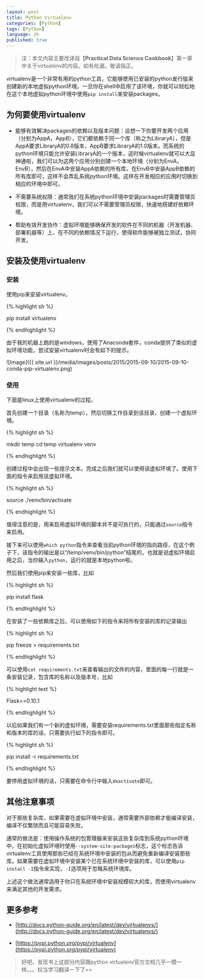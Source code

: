 ```yaml
---
layout: post
title: Python Virtualenv
categories: [Python]
tags: [Python]
language: zh
published: true
---
```


> 注：本文内容主要改译自【**Practical Data Science Cookbook**】第一章中关于virtualenv的内容。如有纰漏，敬请指正。


virtualenv是一个非常有用的python工具，它能够使用已安装的python发行版来创建新的本地虚拟python环境。一旦你在shell中启用了该环境，你就可以轻松地在这个本地虚拟python环境中使用`pip install`来安装packages。


## 为何要使用virtualenv

- 能够有效解决packages的依赖以及版本问题：设想一下你要开发两个应用（分别为AppA，AppB），它们都依赖于同一个库（称之为LibraryA），但是AppA要求LibraryA的0.8版本，AppB要求LibraryA的1.0版本。而系统的python环境只能允许安装LibraryA的一个版本，这时候virtualenv就可以大显神通啦，我们可以为这两个应用分别创建一个本地环境（分别为EnvA，EnvB），然后在EnvA中安装AppA依赖的所有库，在EnvB中安装AppB依赖的所有库即可，这样不会弄乱系统python环境。这样在开发相应的应用时切换到相应的环境中即可。

- 不需要系统权限：通常我们在系统python环境中安装packages时需要管理员权限，而是用virtualenv，我们可以不需要管理员权限，快速地搭建好依赖环境。

- 帮助有效开发协作：虚拟环境能够确保开发的软件在不同的机器（开发机器、部署机器等）上、在不同的依赖情况下运行，使得软件能够被独立测试，协同开发。


## 安装及使用virtualenv

### 安装

使用pip来安装virtualenv。

{% highlight sh %}

pip install virtualenv

{% endhighlight %}

由于我的机器上跑的是windows，使用了Anaconda套件，conda提供了类似的虚拟环境功能，尝试安装virtualenv时会有如下的提示。

![Image]({{ site.url }}/media/images/posts/2015/2015-09-10/2015-09-10-conda-pip-virtualenv.png)


### 使用

下面是linux上使用virtualenv的过程。

首先创建一个目录（名称为temp），然后切换工作目录到该目录，创建一个虚拟环境。

{% highlight sh %}

mkdir temp
cd temp
virtualenv venv

{% endhighlight %}

创建过程中会出现一些提示文本。完成之后我们就可以使用该虚拟环境了。使用下面的指令来启用该虚拟环境。

{% highlight sh %}

source ./venv/bin/activate

{% endhighlight %}

值得注意的是，用来启用虚拟环境的脚本并不是可执行的，只能通过`source`指令来启用。

接下来可以使用`which python`指令来查看当前python环境的指向路径，在这个例子下，该指令的输出是以“/temp/venv/bin/python”结尾的，也就是说虚拟环境启用之后，当你输入`python`，运行的就是本地python啦。

然后我们使用pip来安装一些库，比如

{% highlight sh %}

pip install flask

{% endhighlight %}

在安装了一些依赖库之后，可以使用如下的指令来将所有安装的库的记录输出

{% highlight sh %}

pip freeze > requirements.txt

{% endhighlight %}

可以使用`cat requirements.txt`来查看输出的文件的内容，里面的每一行就是一条安装记录，包含库的名称以及版本号，比如

{% highlight text %}

Flask==0.10.1

{% endhighlight %}

以后如果我们有一个新的虚拟环境，需要安装requirements.txt里面那些指定名称和版本的库的话，只需要执行如下的指令即可。

{% highlight sh %}

pip install -r requirements.txt

{% endhighlight %}


要停用虚拟环境的话，只需要在命令行中输入`deactivate`即可。


## 其他注意事项

对于那些复杂库，如果需要在虚拟环境中安装，通常需要外部依赖才能编译安装，编译不仅繁琐而且可能容易失败。

通常的做法是：使用操作系统的包管理器来安装这些复杂库到系统python环境中，在初始化虚拟环境时使用`--system-site-packages`标志，这个标志告诉virtualenv工具使用那些已经在系统环境中安装的包从而避免重新编译安装那些库。如果需要在虚拟环境中安装某个已在系统环境中安装的库，可以使用`pip install -I`指令来实现，`-I`选项用于忽略系统环境库。

上述这个做法通常适用于你只在系统环境中安装规模较大的库，而使用virtualenv来满足其他的开发需求。


## 更多参考

- [http://docs.python-guide.org/en/latest/dev/virtualenvs/](http://docs.python-guide.org/en/latest/dev/virtualenvs/)

- [https://pypi.python.org/pypi/virtualenv](https://pypi.python.org/pypi/virtualenv)


> 好吧，发现书上这部分内容跟python virtualenv官方文档几乎一模一样。。。权当学习翻译一下了==

